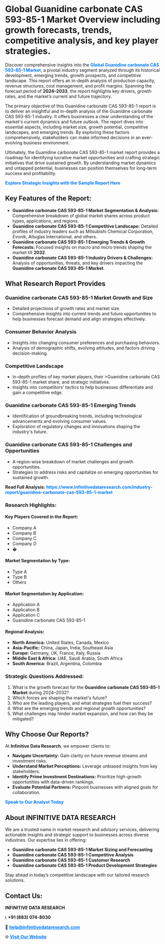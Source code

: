 <h1>Global Guanidine carbonate CAS 593-85-1 Market Overview including growth forecasts, trends, competitive analysis, and key player strategies.</h1>
<p>
Discover comprehensive insights into the 
<a href="https://www.infinitivedataresearch.com/industry-report/guanidine-carbonate-cas-593-85-1-market" rel="dofollow" style="color: #007BFF; text-decoration: none;"><strong>Global Guanidine carbonate CAS 593-85-1 Market</strong></a>, a pivotal industry segment analyzed through its historical development, emerging trends, growth prospects, and competitive landscape. This report offers an in-depth analysis of production capacity, revenue structures, cost management, and profit margins. Spanning the forecast period of <strong>2024–2033</strong>, the report highlights key drivers, growth rates, and the market’s current and future trajectory.
</p>
<p>
The primary objective of this Guanidine carbonate CAS 593-85-1 report is to deliver an insightful and in-depth analysis of the Guanidine carbonate CAS 593-85-1 industry. It offers businesses a clear understanding of the market's current dynamics and future outlook. The report dives into essential aspects, including market size, growth potential, competitive landscapes, and emerging trends. By exploring these factors comprehensively, stakeholders can make informed decisions in an ever-evolving business environment.
</p>
<p>
Ultimately, the Guanidine carbonate CAS 593-85-1 market report provides a roadmap for identifying lucrative market opportunities and crafting strategic initiatives that drive sustained growth. By understanding market dynamics and untapped potential, businesses can position themselves for long-term success and profitability.
</p>
<p>
<a href="https://www.infinitivedataresearch.com/request-sample/reportId=110780" style="color: #007BFF; text-decoration: none;"><strong>Explore Strategic Insights with the Sample Report Here</strong></a>
</p>

<h2>Key Features of the Report:</h2>
<ul>
<li><strong>Guanidine carbonate CAS 593-85-1 Market Segmentation & Analysis:</strong> Comprehensive breakdown of global market shares across product types, applications, and regions.</li>
<li><strong>Guanidine carbonate CAS 593-85-1 Competitive Landscape:</strong> Detailed profiles of industry leaders such as Mitsubishi Chemical Corporation, Evonik, Altuglas International, and others.</li>
<li><strong>Guanidine carbonate CAS 593-85-1 Emerging Trends & Growth Forecasts:</strong> Focused insights on macro and micro trends shaping the market till <strong>2032</strong>.</li>
<li><strong>Guanidine carbonate CAS 593-85-1 Industry Drivers & Challenges:</strong> Analysis of opportunities, threats, and key drivers impacting the <strong>Guanidine carbonate CAS 593-85-1 Market</strong>.</li>
</ul>

<h2>What Research Report Provides</h2>
<h3>Guanidine carbonate CAS 593-85-1 Market Growth and Size</h3>
<ul>
<li>Detailed projections of growth rates and market size.</li>
<li>Comprehensive insights into current trends and future opportunities to help businesses forecast demand and align strategies effectively.</li>
</ul>

<h3>Consumer Behavior Analysis</h3>
<ul>
<li>Insights into changing consumer preferences and purchasing behaviors.</li>
<li>Analysis of demographic shifts, evolving attitudes, and factors driving decision-making.</li>
</ul>

<h3>Competitive Landscape</h3>
<ul>
<li>In-depth profiles of key market players, their >Guanidine carbonate CAS 593-85-1 market share, and strategic initiatives.</li>
<li>Insights into competitors' tactics to help businesses differentiate and gain a competitive edge.</li>
</ul>

<h3>Guanidine carbonate CAS 593-85-1 Emerging Trends</h3>
<ul>
<li>Identification of groundbreaking trends, including technological advancements and evolving consumer values.</li>
<li>Exploration of regulatory changes and innovations shaping the industry's future.</li>
</ul>

<h3>Guanidine carbonate CAS 593-85-1 Challenges and Opportunities</h3>
<ul>
<li>A region-wise breakdown of market challenges and growth opportunities.</li>
<li>Strategies to address risks and capitalize on emerging opportunities for sustained growth.</li>
</ul>
<p><strong>Read Full Analysis:</strong> <a href="https://www.infinitivedataresearch.com/industry-report/guanidine-carbonate-cas-593-85-1-market" rel="dofollow" style="color: #007BFF; text-decoration: none;"><strong>https://www.infinitivedataresearch.com/industry-report/guanidine-carbonate-cas-593-85-1-market</strong></a></p>
<h3>Research Highlights:</h3>
<h4>Key Players Covered in the Report:</h4>
<ul><li>Company A</li><li>Company B</li><li>Company C</li><li>Company D</li><li>�</li></ul>
<h4>Market Segmentation by Type:</h4>
<ul><li>Type A</li><li>Type B</li><li>Others</li></ul>
<h4>Market Segmentation by Application:</h4>
<ul><li>Application A</li><li>Application B</li><li>Application C</li><li>Guanidine carbonate CAS 593-85-1</li></ul>

<h4>Regional Analysis:</h4>
<ul>
<li><strong>North America:</strong> United States, Canada, Mexico</li>
<li><strong>Asia-Pacific:</strong> China, Japan, India, Southeast Asia</li>
<li><strong>Europe:</strong> Germany, UK, France, Italy, Russia</li>
<li><strong>Middle East & Africa:</strong> UAE, Saudi Arabia, South Africa</li>
<li><strong>South America:</strong> Brazil, Argentina, Colombia</li>
</ul>

<h3>Strategic Questions Addressed:</h3>
<ol>
<li>What is the growth forecast for the <strong>Guanidine carbonate CAS 593-85-1 Market</strong> during 2024–2032?</li>
<li>Which forces are shaping the market's future?</li>
<li>Who are the leading players, and what strategies fuel their success?</li>
<li>What are the emerging trends and regional growth opportunities?</li>
<li>What challenges may hinder market expansion, and how can they be mitigated?</li>
</ol>

<h2>Why Choose Our Reports?</h2>
<p>At <strong>Infinitive Data Research</strong>, we empower clients to:</p>
<ul>
<li><strong>Navigate Uncertainty:</strong> Gain clarity on future revenue streams and investment risks.</li>
<li><strong>Understand Market Perceptions:</strong> Leverage unbiased insights from key stakeholders.</li>
<li><strong>Identify Prime Investment Destinations:</strong> Prioritize high-growth opportunities with data-driven rankings.</li>
<li><strong>Evaluate Potential Partners:</strong> Pinpoint businesses with aligned goals for collaboration.</li>
</ul>
<p><a href="https://www.infinitivedataresearch.com/industry-report/guanidine-carbonate-cas-593-85-1-market" rel="dofollow" style="color: #007BFF; text-decoration: none;"><strong>Speak to Our Analyst Today</strong></a></p>

<h2>About INFINITIVE DATA RESEARCH</h2>
<p>We are a trusted name in market research and advisory services, delivering actionable insights and strategic support to businesses across diverse industries. Our expertise lies in offering:</p>
<ul>
<li><strong>Guanidine carbonate CAS 593-85-1 Market Sizing and Forecasting</strong></li>
<li><strong>Guanidine carbonate CAS 593-85-1 Competitive Analysis</strong></li>
<li><strong>Guanidine carbonate CAS 593-85-1 Customer Research</strong></li>
<li><strong>Guanidine carbonate CAS 593-85-1 Product Development Strategies</strong></li>
</ul>
<p>Stay ahead in today’s competitive landscape with our tailored research solutions.</p>

<h2>Contact Us:</h2>
<p><strong>INFINITIVE DATA RESEARCH</strong></p>
<p>📞 <strong>+91 (883) 074-8030</strong></p>
<p>📧 <strong><a href="mailto:help@infinitivedataresearch.com" style="color: #007BFF;">help@infinitivedataresearch.com</a></strong></p>
<p>🌐 <strong><a href="https://www.infinitivedataresearch.com" rel="dofollow" style="color: #007BFF;">Visit Our Website</a></strong></p>